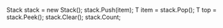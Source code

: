 Stack<T> stack = new Stack<T>();
stack.Push(item);
T item = stack.Pop();
T top = stack.Peek();
stack.Clear();
stack.Count;
